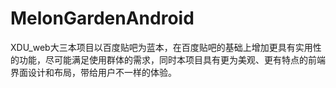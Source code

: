 # MelonGardenAndroid
XDU_web大三本项目以百度贴吧为蓝本，在百度贴吧的基础上增加更具有实用性的功能，尽可能满足使用群体的需求，同时本项目具有更为美观、更有特点的前端界面设计和布局，带给用户不一样的体验。

